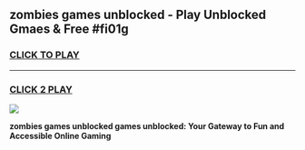 
## zombies games unblocked - Play Unblocked Gmaes & Free #fi01g
<h3>
<a href="https://news.freeplayer.one?title=zombies_games_unblocked&ref=24F">CLICK TO PLAY</a></h3>
<hr>

<h3>
<a href="https://news.freeplayer.one?title=zombies_games_unblocked&ref=24F">CLICK 2 PLAY</a>
  
</h3>

<a href="https://news.freeplayer.one?title=zombies_games_unblocked&ref=24F/"><img src="https://clearcache.store/games.png"></a>


**zombies games unblocked games unblocked: Your Gateway to Fun and Accessible Online Gaming**
